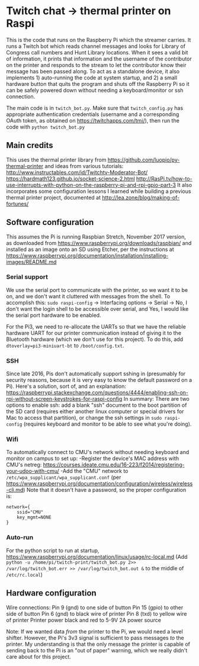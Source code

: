 # Twitch chat -> thermal printer on Raspi
This is the code that runs on the Raspberry Pi which the streamer carries.  It runs a Twitch bot which reads channel messages and looks for Library of Congress call numbers and Hunt Library locations.  When it sees a valid bit of information, it prints that information and the username of the contributor on the printer and responds to the stream to let the contributor know their message has been passed along. To act as a standalone device, it also implements 1) auto-running the code at system startup, and 2) a small hardware button that quits the program and shuts off the Raspberry Pi so it can be safely powered down without needing a keyboard/monitor or ssh connection.

The main code is in `twitch_bot.py`.  Make sure that `twitch_config.py` has appropriate authentication credentials (username and a corresponding OAuth token, as obtained on https://twitchapps.com/tmi/), then run the code with `python twitch_bot.py`

## Main credits
This uses the thermal printer library from https://github.com/luopio/py-thermal-printer
and ideas from various tutorials:
http://www.instructables.com/id/Twitchtv-Moderator-Bot/
https://hardmath123.github.io/socket-science-2.html
http://RasPi.tv/how-to-use-interrupts-with-python-on-the-raspberry-pi-and-rpi-gpio-part-3
It also incorporates some configuration lessons I learned while building a previous thermal printer project, documented at http://lea.zone/blog/making-of-fortunes/


## Software configuration
This assumes the Pi is running Raspbian Stretch, November 2017 version, as downloaded from https://www.raspberrypi.org/downloads/raspbian/ and installed as an image onto an SD using Etcher, per the instructions at https://www.raspberrypi.org/documentation/installation/installing-images/README.md

### Serial support
We use the serial port to communicate with the printer, so we want it to be on, and we don't want it cluttered with messages from the shell. To accomplish this: `sudo raspi-config` -> Interfacing options -> Serial -> No, I don't want the login shell to be accessible over serial, and Yes, I would like the serial port hardware to be enabled.  

For the Pi3, we need to re-allocate the UARTs so that we have the reliable hardware UART for our printer communication instead of giving it to the Bluetooth hardware (which we don't use for this project). To do this, add `dtoverlay=pi3-miniuart-bt` to `/boot/config.txt`.

### SSH
Since late 2016, Pis don't automatically support sshing in (presumably for security reasons, because it is very easy to know the default password on a Pi).  Here's a solution, sort of, and an explanation:
https://raspberrypi.stackexchange.com/questions/4444/enabling-ssh-on-rpi-without-screen-keystrokes-for-raspi-config
In summary:  There are two options to enable ssh: add a blank "ssh" document to the boot partition of the SD card (requires either another linux computer or special drivers for Mac to access that partition), or change the ssh settings in `sudo raspi-config` (requires keyboard and monitor to be able to see what you're doing).

### Wifi
To automatically connect to CMU's network without needing keyboard and monitor on campus to set up:
-Register the device's MAC address with CMU's netreg: https://courses.ideate.cmu.edu/16-223/f2014/registering-your-udoo-with-cmu/
-Add the "CMU" network to `/etc/wpa_supplicant/wpa_supplicant.conf` (per https://www.raspberrypi.org/documentation/configuration/wireless/wireless-cli.md) Note that it doesn't have a password, so the proper configuration is:
```
network={
    ssid="CMU"
    key_mgmt=NONE
}
```

### Auto-run
For the python script to run at startup,
https://www.raspberrypi.org/documentation/linux/usage/rc-local.md
(Add `python -u /home/pi/twitch-print/twitch_bot.py 2>> /var/log/twitch_bot.err >> /var/log/twitch_bot.out &` to the middle of `/etc/rc.local`)

## Hardware configuration
Wire connections:
Pin 9 (gnd) to one side of button
Pin 15 (gpio) to other side of button
Pin 6 (gnd) to black wire of printer
Pin 8 (txd) to yellow wire of printer
Printer power black and red to 5-9V 2A power source


Note: If we wanted data *from* the printer to the Pi, we would need a level shifter.  However, the Pi's 3v3 signal is sufficient to pass messages *to* the printer.  My understanding is that the only message the printer is capable of sending back to the Pi is an "out of paper" warning, which we really didn't care about for this project.


